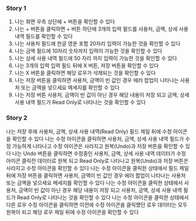 ### Story 1
1. 나는 화면 우측 상단에 + 버튼을 확인할 수 있다
2. 나는 + 버튼을 클릭하면 + 버튼 하단에 3개의 입력 필드를 사용처, 금액, 상세 사용 내역 필드를 확인할 수 있다
3. 나는 사용처 필드에 한글 영문 포함 20자리 입력이 가능한 것을 확인할 수 있다
4. 나는 금액 필드에 10자리 숫자까지 입력이 가능한 것을 확인할 수 있다
5. 나는 상세 사용 내역 필드에 50 자리 까지 입력이 가능한 것을 확인할 수 있다
6. 나는 3개의 입력 입력 필드 뒤에 X 버튼, 저장 버튼을 확인할 수 있다
7. 나는 X 버튼을 클릭하면 해당 로우가 삭제되는 것을 확인할 수 있다
8. 나는 저장 버튼을 클릭하면 사용처, 금액이 빈 값인 경우 에러 팝업이 나타나는 사용처 또는 금액을 넣으세요 메세지를 확인할 수 있다
9. 나는 저장 버튼 사용처, 금액이 빈 값이 아닌 경우 해당 내용이 저장 되고 금액, 상세 사용 내역 필드가 Read Only로 나타나는 것을 확인할 수 있다


### Story 2
나는 저장 후에 사용처, 금액, 상세 사용 내역(Read Only) 필드 제일 뒤에 수정 아이콘을 확인할 수 있다
나는 수정 아이콘을 클릭하면 사용처, 금액, 상세 사용 내역 필드가 수정 가능하게 나타나고 수정 아이콘은 사라지고 원복(Undo)과 저장 버튼을 확인할 수 있다
나는 Undo 버튼을 클릭하면 수정중인 사용처, 금액, 상세 사용 내역 데이터가 수정 아이콘 클릭전 데이터로 원복 되고 Read Only로 나타나고 원복(Undo)과 저장 버튼은 사라지고 수정 아이콘을 확인할 수 있다
나는 수정 아이콘을 클릭한 상태에서 필드 제일 뒤에 저장 버튼을 클릭하면 사용처, 금액이 빈 값인 경우 에러 팝업이 나타나는 사용처 또는 금액을 넣으세요 메세지를 확인할 수 있다
나는 수정 아이콘을 클릭한 상태에서 사용처, 금액이 빈 값이 아닌 경우 해당 내용이 저장 되고 사용처, 금액, 상세 사용 내역 필드가 Read Only로 나타나는 것을 확인할 수 있다
나는 수정 아이콘을 클릭한 상태에서 다른 로우 수정 아이콘을 클릭하면 이전에 수정 아이콘을 클릭했던 로우 데이터는 모두 원복이 되고 해당 로우 제일 뒤에 수정 아이콘을 확인할 수 있다